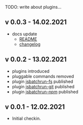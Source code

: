 TODO: write about plugins...

## v 0.0.3 - 14.02.2021 ##
  - docs update
    - [README](../README.md)
    - [changelog](changelog.md)

## v 0.0.2 - 13.02.2021 ##
  - plugins introduced
  - pluggable commands removed
  - plugin [jsbatchrun-fs](https://www.npmjs.com/package/jsbatchrun-fs) published
  - plugin [jsbatchrun-git](https://www.npmjs.com/package/jsbatchrun-git) published
  - plugin [jsbatchrun-npm](https://www.npmjs.com/package/jsbatchrun-npm) published

## v 0.0.1 - 12.02.2021 ##
  - Initial checkin.
